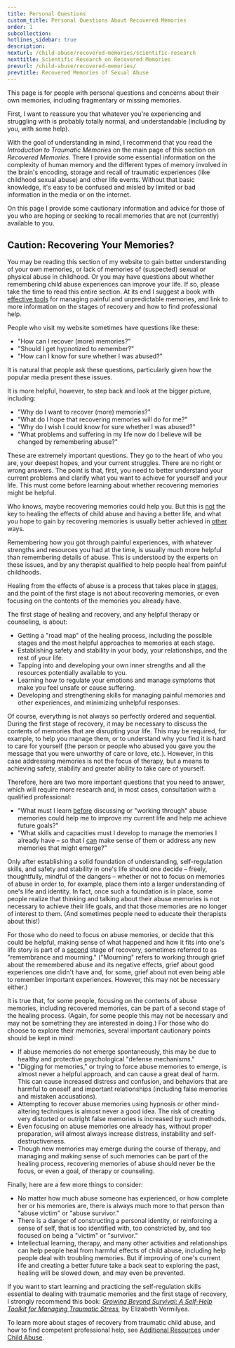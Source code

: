```yaml
---
title: Personal Questions
custom_title: Personal Questions About Recovered Memories
order: 1
subcollection:
hotlines_sidebar: true
description:
nexturl: /child-abuse/recovered-memories/scientific-research
nexttitle: Scientific Research on Recovered Memories
prevurl: /child-abuse/recovered-memories/
prevtitle: Recovered Memories of Sexual Abuse
---
```



This page is for people with personal questions and concerns about their own memories, including fragmentary or missing memories.

First, I want to reassure you that whatever you're experiencing and struggling with is probably totally normal, and understandable (including by you, with some help).

With the goal of understanding in mind, I recommend that you read the *Introduction to Traumatic Memories* on the main page of this section on *Recovered Memories*. There I provide some essential information on the complexity of human memory and the different types of memory involved in the brain's encoding, storage and recall of traumatic experiences (like childhood sexual abuse) and other life events. Without that basic knowledge, it's easy to be confused and misled by limited or bad information in the media or on the internet.

On this page I provide some cautionary information and advice for those of you who are hoping or seeking to recall memories that are not (currently) available to you.

## Caution: Recovering Your Memories?

You may be reading this section of my website to gain better understanding of your own memories, or lack of memories of (suspected) sexual or physical abuse in childhood. Or you may have questions about whether remembering child abuse experiences can improve your life. If so, please take the time to read this entire section. At its end I suggest a book with <u>effective tools</u> for managing painful and unpredictable memories, and link to more information on the stages of recovery and how to find professional help.

People who visit my website sometimes have questions like these:

* "How can I recover (more) memories?"
* "Should I get hypnotized to remember?"
* "How can I know for sure whether I was abused?"


It is natural that people ask these questions, particularly given how the popular media present these issues.

It is more helpful, however, to step back and look at the bigger picture, including:

* "Why do I want to recover (more) memories?"
* "What do I hope that recovering memories will do for me?"
* "Why do I wish I could know for sure whether I was abused?"
* "What problems and suffering in my life now do I believe will be changed by remembering abuse?"


These are extremely important questions. They go to the heart of who you are, your deepest hopes, and your current struggles. There are no right or wrong answers. The point is that, first, you need to better understand your current problems and clarify what you want to achieve for yourself and your life. This must come before learning about whether recovering memories might be helpful.

Who knows, maybe recovering memories could help you. But this is <u>not</u> the key to healing the effects of child abuse and having a better life, and what you hope to gain by recovering memories is usually better achieved in <u>other</u> ways.

Remembering how you got through painful experiences, with whatever strengths and resources you had at the time, is usually much more helpful than remembering details of abuse. This is understood by the experts on these issues, and by any therapist qualified to help people heal from painful childhoods.

Healing from the effects of abuse is a process that takes place in <u>stages</u>, and the point of the first stage is not about recovering memories, or even focusing on the contents of the memories you already have.

The first stage of healing and recovery, and any helpful therapy or counseling, is about:

* Getting a "road map" of the healing process, including the possible stages and the most helpful approaches to memories at each stage.
* Establishing safety and stability in your body, your relationships, and the rest of your life.
* Tapping into and developing your own inner strengths and all the resources potentially available to you.
* Learning how to regulate your emotions and manage symptoms that make you feel unsafe or cause suffering.
* Developing and strengthening skills for managing painful memories and other experiences, and minimizing unhelpful responses.


Of course, everything is not always so perfectly ordered and sequential. During the first stage of recovery, it may be necessary to discuss the contents of memories that are disrupting your life. This may be required, for example, to help you manage them, or to understand why you find it is hard to care for yourself (the person or people who abused you gave you the message that you were unworthy of care or love, etc.). However, in this case addressing memories is not the focus of therapy, but a means to achieving safety, stability and greater ability to take care of yourself.

Therefore, here are two more important questions that you need to answer, which will require more research and, in most cases, consultation with a qualified professional:

* "What must I learn <u>before</u> discussing or "working through" abuse memories could help me to improve my current life and help me achieve future goals?"
* "What skills and capacities must I develop to manage the memories I already have – so that I <u>can</u> make sense of them or address any new memories that might emerge?"


Only after establishing a solid foundation of understanding, self-regulation skills, and safety and stability in one's life should one decide – freely, thoughtfully, mindful of the dangers – whether or not to focus on memories of abuse in order to, for example, place them into a larger understanding of one's life and identity. In fact, once such a foundation is in place, some people realize that thinking and talking about their abuse memories is not necessary to achieve their life goals, and that those memories are no longer of interest to them. (And sometimes people need to educate their therapists about this!)

For those who do need to focus on abuse memories, or decide that this could be helpful, making sense of what happened and how it fits into one's life story is part of a <u>second</u> stage of recovery, sometimes referred to as "remembrance and mourning." ("Mourning" refers to working through grief about the remembered abuse and its negative effects, grief about good experiences one didn't have and, for some, grief about not even being able to remember important experiences. However, this may not be necessary either.)

It is true that, for some people, focusing on the contents of abuse memories, including recovered memories, can be part of a second stage of the healing process. (Again, for some people this may not be necessary and may not be something they are interested in doing.) For those who do choose to explore their memories, several important cautionary points should be kept in mind:

* If abuse memories do not emerge spontaneously, this may be due to healthy and protective psychological "defense mechanisms."
* "Digging for memories," or trying to force abuse memories to emerge, is almost never a helpful approach, and can cause a great deal of harm. This can cause increased distress and confusion, and behaviors that are harmful to oneself and important relationships (including false memories and mistaken accusations).
* Attempting to recover abuse memories using hypnosis or other mind-altering techniques is almost never a good idea. The risk of creating very distorted or outright false memories is increased by such methods.
* Even focusing on abuse memories one already has, without proper preparation, will almost always increase distress, instability and self-destructiveness.
* Though new memories may emerge during the course of therapy, and managing and making sense of such memories can be part of the healing process, recovering memories of abuse should never be the focus, or even a goal, of therapy or counseling.


Finally, here are a few more things to consider:

* No matter how much abuse someone has experienced, or how complete her or his memories are, there is always much more to that person than "abuse victim" or "abuse survivor."
* There is a danger of constructing a personal identity, or reinforcing a sense of self, that is too identified with, too constricted by, and too focused on being a "victim" or "survivor."
* Intellectual learning, therapy, and many other activities and relationships can help people heal from harmful effects of child abuse, including help people deal with troubling memories. But if improving of one's current life and creating a better future take a back seat to exploring the past, healing will be slowed down, and may even be prevented.


If you want to start learning and practicing the self-regulation skills essential to dealing with traumatic memories and the first stage of recovery, I strongly recommend this book: [*Growing Beyond Survival: A Self-Help Toolkit for Managing Traumatic Stress*](http://www.amazon.com/exec/obidos/ASIN/1886968098/jimhoppercom-20)*,* by Elizabeth Vermilyea.

To learn more about stages of recovery from traumatic child abuse, and how to find competent professional help, see [Additional Resources](/child-abuse/additional-resources/) under [Child Abuse](/child-abuse/).